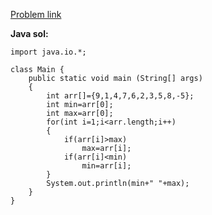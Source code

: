 [Problem link](https://www.geeksforgeeks.org/maximum-and-minimum-in-an-array/)

**Java sol:**

```
import java.io.*;

class Main {
	public static void main (String[] args) 
	{
		int arr[]={9,1,4,7,6,2,3,5,8,-5};
		int min=arr[0];
		int max=arr[0];
		for(int i=1;i<arr.length;i++)
		{
		    if(arr[i]>max)
		        max=arr[i];
	        if(arr[i]<min)
	            min=arr[i];
		}
		System.out.println(min+" "+max);
	}
}
```
